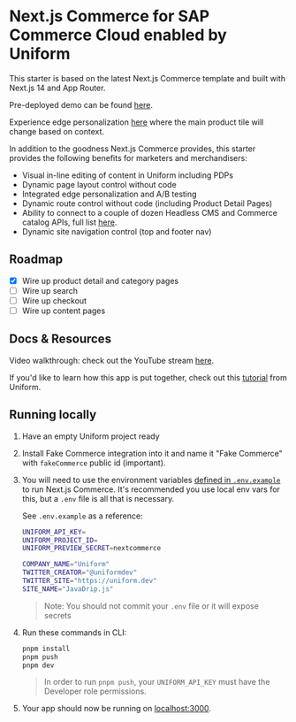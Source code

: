 # Next.js Commerce for SAP Commerce Cloud enabled by Uniform

This starter is based on the latest Next.js Commerce template and built with Next.js 14 and App Router.

Pre-deployed demo can be found [here](https://sap-next-commerce.vercel.app/).

Experience edge personalization [here](https://sap-next-commerce.vercel.app/?utm_audience=hipsters) where the main product tile will change based on context.

In addition to the goodness Next.js Commerce provides, this starter provides the following benefits for marketers and merchandisers:

- Visual in-line editing of content in Uniform including PDPs
- Dynamic page layout control without code
- Integrated edge personalization and A/B testing
- Dynamic route control without code (including Product Detail Pages)
- Ability to connect to a couple of dozen Headless CMS and Commerce catalog APIs, full list [here](https://docs.uniform.app/docs/integrations).
- Dynamic site navigation control (top and footer nav)

## Roadmap

- [x] Wire up product detail and category pages
- [ ] Wire up search
- [ ] Wire up checkout
- [ ] Wire up content pages

## Docs & Resources

Video walkthrough: check out the YouTube stream [here](https://www.youtube.com/live/4IWDwcecIxg?si=NcnbBKlgsJtAjis7).

If you'd like to learn how this app is put together, check out this [tutorial](https://docs.uniform.app/docs/learn/tutorials/nextjs-app-router) from Uniform.

## Running locally

1. Have an empty Uniform project ready

1. Install Fake Commerce integration into it and name it "Fake Commerce" with `fakeCommerce` public id (important).

1. You will need to use the environment variables [defined in `.env.example`](.env.example) to run Next.js Commerce. It's recommended you use local env vars for this, but a `.env` file is all that is necessary.

   See `.env.example` as a reference:

   ```bash
   UNIFORM_API_KEY=
   UNIFORM_PROJECT_ID=
   UNIFORM_PREVIEW_SECRET=nextcommerce

   COMPANY_NAME="Uniform"
   TWITTER_CREATOR="@uniformdev"
   TWITTER_SITE="https://uniform.dev"
   SITE_NAME="JavaDrip.js"

   ```

   > Note: You should not commit your `.env` file or it will expose secrets

1. Run these commands in CLI:

   ```bash
   pnpm install
   pnpm push
   pnpm dev
   ```

   > In order to run `pnpm push`, your `UNIFORM_API_KEY` must have the Developer role permissions.

1. Your app should now be running on [localhost:3000](http://localhost:3000/).
